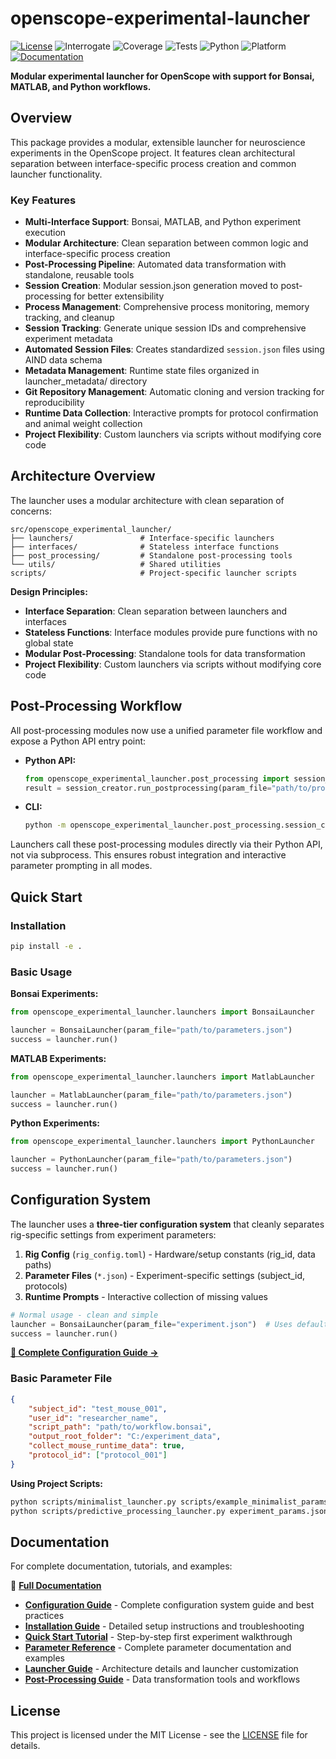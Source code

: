 # openscope-experimental-launcher

[![License](https://img.shields.io/badge/license-MIT-brightgreen)](LICENSE)
![Interrogate](https://img.shields.io/badge/interrogate-91.6%25-yellowgreen)
![Coverage](https://img.shields.io/badge/coverage-58%25-yellow?logo=codecov)
![Tests](https://img.shields.io/badge/tests-161%20passed-brightgreen)
![Python](https://img.shields.io/badge/python->=3.8-blue?logo=python)
![Platform](https://img.shields.io/badge/platform-Windows-blue?logo=windows)
[![Documentation](https://img.shields.io/badge/docs-latest-blue?logo=gitbook)](https://allenneuraldynamics.github.io/openscope-experimental-launcher/)

**Modular experimental launcher for OpenScope with support for Bonsai, MATLAB, and Python workflows.**

## Overview

This package provides a modular, extensible launcher for neuroscience experiments in the OpenScope project. It features clean architectural separation between interface-specific process creation and common launcher functionality.

### Key Features

- **Multi-Interface Support**: Bonsai, MATLAB, and Python experiment execution
- **Modular Architecture**: Clean separation between common logic and interface-specific process creation
- **Post-Processing Pipeline**: Automated data transformation with standalone, reusable tools
- **Session Creation**: Modular session.json generation moved to post-processing for better extensibility
- **Process Management**: Comprehensive process monitoring, memory tracking, and cleanup
- **Session Tracking**: Generate unique session IDs and comprehensive experiment metadata
- **Automated Session Files**: Creates standardized `session.json` files using AIND data schema
- **Metadata Management**: Runtime state files organized in launcher_metadata/ directory
- **Git Repository Management**: Automatic cloning and version tracking for reproducibility
- **Runtime Data Collection**: Interactive prompts for protocol confirmation and animal weight collection
- **Project Flexibility**: Custom launchers via scripts without modifying core code

## Architecture Overview

The launcher uses a modular architecture with clean separation of concerns:

```
src/openscope_experimental_launcher/
├── launchers/               # Interface-specific launchers
├── interfaces/              # Stateless interface functions
├── post_processing/         # Standalone post-processing tools
└── utils/                   # Shared utilities
scripts/                     # Project-specific launcher scripts
```

**Design Principles:**
- **Interface Separation**: Clean separation between launchers and interfaces
- **Stateless Functions**: Interface modules provide pure functions with no global state
- **Modular Post-Processing**: Standalone tools for data transformation
- **Project Flexibility**: Custom launchers via scripts without modifying core code

## Post-Processing Workflow

All post-processing modules now use a unified parameter file workflow and expose a Python API entry point:

- **Python API:**
  ```python
  from openscope_experimental_launcher.post_processing import session_creator
  result = session_creator.run_postprocessing(param_file="path/to/processed_parameters.json")
  ```
- **CLI:**
  ```bash
  python -m openscope_experimental_launcher.post_processing.session_creator path/to/processed_parameters.json
  ```

Launchers call these post-processing modules directly via their Python API, not via subprocess. This ensures robust integration and interactive parameter prompting in all modes.

## Quick Start

### Installation
```bash
pip install -e .
```

### Basic Usage

**Bonsai Experiments:**
```python
from openscope_experimental_launcher.launchers import BonsaiLauncher

launcher = BonsaiLauncher(param_file="path/to/parameters.json")
success = launcher.run()
```

**MATLAB Experiments:**
```python
from openscope_experimental_launcher.launchers import MatlabLauncher

launcher = MatlabLauncher(param_file="path/to/parameters.json")
success = launcher.run()
```

**Python Experiments:**
```python
from openscope_experimental_launcher.launchers import PythonLauncher

launcher = PythonLauncher(param_file="path/to/parameters.json")
success = launcher.run()
```

## Configuration System

The launcher uses a **three-tier configuration system** that cleanly separates rig-specific settings from experiment parameters:

1. **Rig Config** (`rig_config.toml`) - Hardware/setup constants (rig_id, data paths)
2. **Parameter Files** (`*.json`) - Experiment-specific settings (subject_id, protocols)  
3. **Runtime Prompts** - Interactive collection of missing values

```python
# Normal usage - clean and simple
launcher = BonsaiLauncher(param_file="experiment.json")  # Uses default rig config
success = launcher.run()
```

**[📖 Complete Configuration Guide →](docs/configuration-guide.md)**

### Basic Parameter File
```json
{
    "subject_id": "test_mouse_001",
    "user_id": "researcher_name", 
    "script_path": "path/to/workflow.bonsai",
    "output_root_folder": "C:/experiment_data",
    "collect_mouse_runtime_data": true,
    "protocol_id": ["protocol_001"]
}
```

**Using Project Scripts:**
```bash
python scripts/minimalist_launcher.py scripts/example_minimalist_params.json
python scripts/predictive_processing_launcher.py experiment_params.json
```

## Documentation

For complete documentation, tutorials, and examples:

📖 **[Full Documentation](https://allenneuraldynamics.github.io/openscope-experimental-launcher/)**

- **[Configuration Guide](docs/configuration-guide.md)** - Complete configuration system guide and best practices
- **[Installation Guide](docs/source/installation.rst)** - Detailed setup instructions and troubleshooting
- **[Quick Start Tutorial](docs/source/quickstart.rst)** - Step-by-step first experiment walkthrough  
- **[Parameter Reference](docs/source/parameter_files.rst)** - Complete parameter documentation and examples
- **[Launcher Guide](docs/source/rig_launchers.rst)** - Architecture details and launcher customization
- **[Post-Processing Guide](docs/source/post_processing.rst)** - Data transformation tools and workflows

## License

This project is licensed under the MIT License - see the [LICENSE](LICENSE) file for details.
